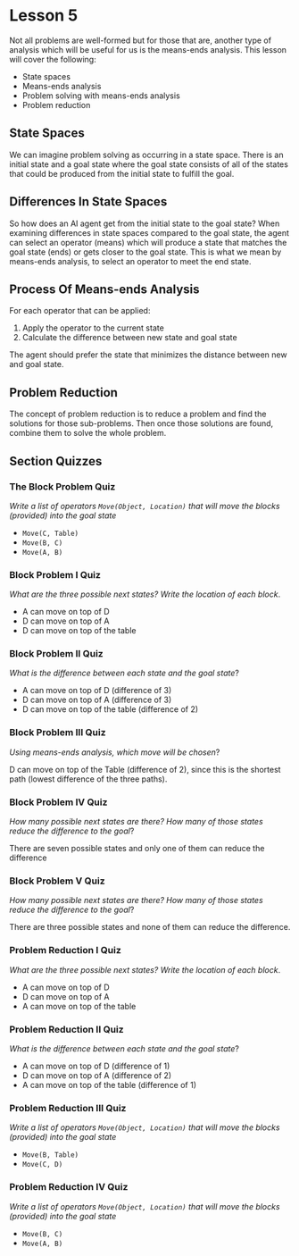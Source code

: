 # Lesson 5

Not all problems are well-formed but for those that are, another type of analysis which will be useful for us is the means-ends analysis. This lesson will cover the following:

- State spaces
- Means-ends analysis
- Problem solving with means-ends analysis
- Problem reduction

## State Spaces

We can imagine problem solving as occurring in a state space. There is an initial state and a goal state where the goal state consists of all of the states that could be produced from the initial state to fulfill the goal.

## Differences In State Spaces

So how does an AI agent get from the initial state to the goal state? When examining differences in state spaces compared to the goal state, the agent can select an operator (means) which will produce a state that matches the goal state (ends) or gets closer to the goal state. This is what we mean by means-ends analysis, to select an operator to meet the end state.

## Process Of Means-ends Analysis

For each operator that can be applied:

1. Apply the operator to the current state
2. Calculate the difference between new state and goal state

The agent should prefer the state that minimizes the distance between new and goal state.

## Problem Reduction

The concept of problem reduction is to reduce a problem and find the solutions for those sub-problems. Then once those solutions are found, combine them to solve the whole problem.

## Section Quizzes

### The Block Problem Quiz

_Write a list of operators `Move(Object, Location)` that will move the blocks (provided) into the goal state_

- `Move(C, Table)`
- `Move(B, C)`
- `Move(A, B)`

### Block Problem I Quiz

_What are the three possible next states? Write the location of each block_.

- A can move on top of D
- D can move on top of A
- D can move on top of the table

### Block Problem II Quiz

_What is the difference between each state and the goal state_?

- A can move on top of D (difference of 3)
- D can move on top of A (difference of 3)
- D can move on top of the table (difference of 2)

### Block Problem III Quiz

_Using means-ends analysis, which move will be chosen_?

D can move on top of the Table (difference of 2), since this is the shortest path (lowest difference of the three paths).

### Block Problem IV Quiz

_How many possible next states are there? How many of those states reduce the difference to the goal_?

There are seven possible states and only one of them can reduce the difference

### Block Problem V Quiz

_How many possible next states are there? How many of those states reduce the difference to the goal_?

There are three possible states and none of them can reduce the difference.

### Problem Reduction I Quiz

_What are the three possible next states? Write the location of each block_.

- A can move on top of D
- D can move on top of A
- A can move on top of the table

### Problem Reduction II Quiz

_What is the difference between each state and the goal state_?

- A can move on top of D (difference of 1)
- D can move on top of A (difference of 2)
- A can move on top of the table (difference of 1)

### Problem Reduction III Quiz

_Write a list of operators `Move(Object, Location)` that will move the blocks (provided) into the goal state_

- `Move(B, Table)`
- `Move(C, D)`

### Problem Reduction IV Quiz

_Write a list of operators `Move(Object, Location)` that will move the blocks (provided) into the goal state_

- `Move(B, C)`
- `Move(A, B)`

